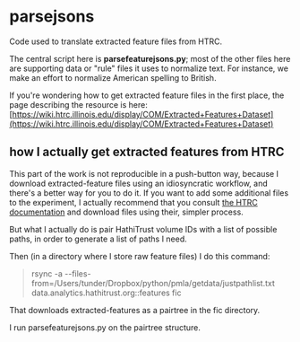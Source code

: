 parsejsons
==========

Code used to translate extracted feature files from HTRC.

The central script here is **parsefeaturejsons.py**; most of the other files here are supporting data or "rule" files it uses to normalize text. For instance, we make an effort to normalize American spelling to British.

If you're wondering how to get extracted feature files in the first place, the page describing the resource is here: [https://wiki.htrc.illinois.edu/display/COM/Extracted+Features+Dataset](https://wiki.htrc.illinois.edu/display/COM/Extracted+Features+Dataset)

how I actually get extracted features from HTRC
--------------------------------------

This part of the work is not reproducible in a push-button way, because I download extracted-feature files using an idiosyncratic workflow, and there's a better way for you to do it. If you want to add some additional files to the experiment, I actually recommend that you consult [the HTRC documentation](https://wiki.htrc.illinois.edu/display/COM/Extracted+Features+Dataset) and download files using their, simpler process.

But what I actually do is pair HathiTrust volume IDs with a list of possible paths, in order to generate a list of paths I need.

Then (in a directory where I store raw feature files) I do this command:

> rsync -a --files-from=/Users/tunder/Dropbox/python/pmla/getdata/justpathlist.txt data.analytics.hathitrust.org::features fic

That downloads extracted-features as a pairtree in the fic directory.

I run parsefeaturejsons.py on the pairtree structure.
